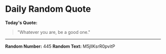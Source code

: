 # Daily Random Quote

**Today's Quote:**
> "Whatever you are, be a good one."

---

**Random Number:** 445
**Random Text:** M5jllKsrR0pvitP
